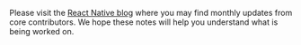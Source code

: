 Please visit the [React Native blog](http://facebook.github.io/react-native/blog/) where you may find monthly updates from core contributors. We hope these notes will help you understand what is being worked on.

